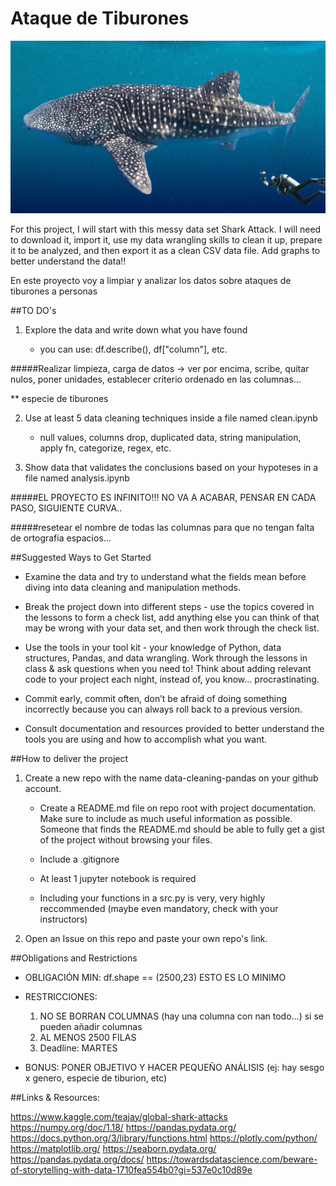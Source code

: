 # Ataque de Tiburones

![Alt text](img/Tibu_ballena.jpg)

For this project, I will start with this messy data set Shark Attack. I will need to download it, import it, use my data wrangling skills to clean it up, prepare it to be analyzed, and then export it as a clean CSV data file. Add graphs to better understand the data!!

En este proyecto voy a limpiar y analizar los datos sobre ataques de tiburones a personas

##TO DO's

1. Explore the data and write down what you have found

    - you can use: df.describe(), df["column"], etc.

#####Realizar limpieza, carga de datos -> ver por encima, scribe, quitar nulos, poner unidades, establecer criterio ordenado en las columnas...

** especie de tiburones

2. Use at least 5 data cleaning techniques inside a file named clean.ipynb
    
    - null values, columns drop, duplicated data, string manipulation, apply fn, categorize, regex, etc.

3. Show data that validates the conclusions based on your hypoteses in a file named analysis.ipynb

#####EL PROYECTO ES INFINITO!!! NO VA A ACABAR, PENSAR EN CADA PASO, SIGUIENTE CURVA..

#####resetear el nombre de todas las columnas para que no tengan falta de ortografia espacios...

##Suggested Ways to Get Started

- Examine the data and try to understand what the fields mean before diving into data cleaning and manipulation methods.

- Break the project down into different steps - use the topics covered in the lessons to form a check list, add anything else you can think of that may be wrong with your data set, and then work through the check list.

- Use the tools in your tool kit - your knowledge of Python, data structures, Pandas, and data wrangling. Work through the lessons in class & ask questions when you need to! Think about adding relevant code to your project each night, instead of, you know... procrastinating.

- Commit early, commit often, don’t be afraid of doing something incorrectly because you can always roll back to a previous version.

- Consult documentation and resources provided to better understand the tools you are using and how to accomplish what you want.

##How to deliver the project

1. Create a new repo with the name data-cleaning-pandas on your github account.

    - Create a README.md file on repo root with project documentation. Make sure to include as much useful information as possible. Someone that finds the README.md should be able to fully get a gist of the project without browsing your files.

    - Include a .gitignore

    - At least 1 jupyter notebook is required

    - Including your functions in a src.py is very, very highly reccommended (maybe even mandatory, check with your instructors)

2. Open an Issue on this repo and paste your own repo's link.

##Obligations and Restrictions

- OBLIGACIÓN MIN:
df.shape == (2500,23) ESTO ES LO MINIMO 

- RESTRICCIONES:
    1.  NO SE BORRAN COLUMNAS (hay una columna con nan todo...) si se pueden añadir columnas
    2. AL MENOS 2500 FILAS 
    3. Deadline: MARTES

- BONUS: PONER OBJETIVO Y HACER PEQUEÑO ANÁLISIS (ej: hay sesgo x genero, especie de tiburion, etc)

##Links & Resources:

https://www.kaggle.com/teajay/global-shark-attacks
https://numpy.org/doc/1.18/
https://pandas.pydata.org/
https://docs.python.org/3/library/functions.html
https://plotly.com/python/
https://matplotlib.org/
https://seaborn.pydata.org/
https://pandas.pydata.org/docs/
https://towardsdatascience.com/beware-of-storytelling-with-data-1710fea554b0?gi=537e0c10d89e